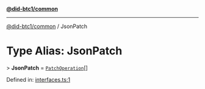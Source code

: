 [**@did-btc1/common**](../README.md)

***

[@did-btc1/common](../globals.md) / JsonPatch

# Type Alias: JsonPatch

&gt; **JsonPatch** = [`PatchOperation`](../interfaces/PatchOperation.md)[]

Defined in: [interfaces.ts:1](https://github.com/dcdpr/did-btc1-js/blob/4ab6f9915d95beed9bc633644c9db1539395f512/packages/common/src/interfaces.ts#L1)
